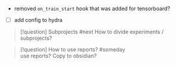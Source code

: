 
- removed `on_train_start` hook that was added for tensorboard?


- [ ] add config to hydra



> [!question] Subprojects  #next
> How to divide experiments / subprojects?  

 
> [!question] How to use reports?  #someday  
> use reports? Copy to obsidian?



